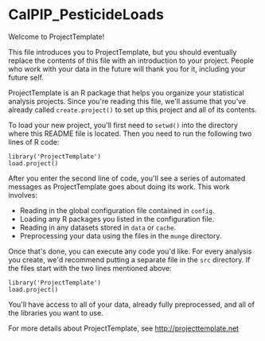 # CalPIP_PesticideLoads

Welcome to ProjectTemplate!

This file introduces you to ProjectTemplate, but you should eventually replace
the contents of this file with an introduction to your project. People who
work with your data in the future will thank you for it, including your future
self.

ProjectTemplate is an R package that helps you organize your statistical
analysis projects. Since you're reading this file, we'll assume that you've
already called `create.project()` to set up this project and all of its
contents.

To load your new project, you'll first need to `setwd()` into the directory
where this README file is located. Then you need to run the following two
lines of R code:

	library('ProjectTemplate')
	load.project()

After you enter the second line of code, you'll see a series of automated
messages as ProjectTemplate goes about doing its work. This work involves:
* Reading in the global configuration file contained in `config`.
* Loading any R packages you listed in the configuration file.
* Reading in any datasets stored in `data` or `cache`.
* Preprocessing your data using the files in the `munge` directory.

Once that's done, you can execute any code you'd like. For every analysis
you create, we'd recommend putting a separate file in the `src` directory.
If the files start with the two lines mentioned above:

	library('ProjectTemplate')
	load.project()

You'll have access to all of your data, already fully preprocessed, and
all of the libraries you want to use.

For more details about ProjectTemplate, see http://projecttemplate.net
